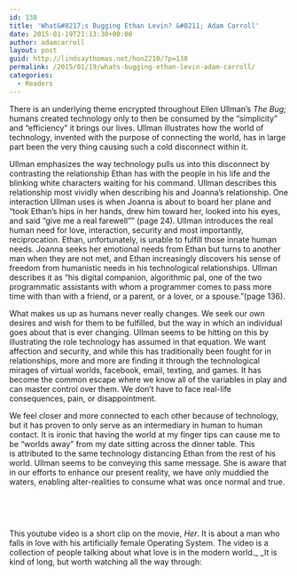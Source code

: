 ```yaml
---
id: 138
title: 'What&#8217;s Bugging Ethan Levin? &#8211; Adam Carroll'
date: 2015-01-19T21:13:30+00:00
author: adamcarroll
layout: post
guid: http://lindsaythomas.net/hon2210/?p=138
permalink: /2015/01/19/whats-bugging-ethan-levin-adam-carroll/
categories:
  - Readers
---
```

There is an underlying theme encrypted throughout Ellen Ullman&#8217;s _The Bug_; humans created technology only to then be consumed by the &#8220;simplicity&#8221; and &#8220;efficiency&#8221; it brings our lives. Ullman illustrates how the world of technology, invented with the purpose of connecting the world, has in large part been the very thing causing such a cold disconnect within it.

Ullman emphasizes the way technology pulls us into this disconnect by contrasting the relationship Ethan has with the people in his life and the blinking white characters waiting for his command. Ullman describes this relationship most vividly when describing his and Joanna&#8217;s relationship. One interaction Ullman uses is when Joanna is about to board her plane and &#8220;took Ethan&#8217;s hips in her hands, drew him toward her, looked into his eyes, and said &#8220;give me a real farewell&#8221;&#8221; (page 24). Ullman introduces the real human need for love, interaction, security and most importantly, reciprocation. Ethan, unfortunately, is unable to fulfill those innate human needs. Joanna seeks her emotional needs from Ethan but turns to another man when they are not met, and Ethan increasingly discovers his sense of freedom from humanistic needs in his technological relationships. Ullman describes it as &#8220;his digital companion, algorithmic pal, one of the two programmatic assistants with whom a programmer comes to pass more time with than with a friend, or a parent, or a lover, or a spouse.&#8221;(page 136).

What makes us up as humans never really changes. We seek our own desires and wish for them to be fulfilled, but the way in which an individual goes about that is ever changing. Ullman seems to be hitting on this by illustrating the role technology has assumed in that equation. We want affection and security, and while this has traditionally been fought for in relationships, more and more are finding it through the technological mirages of virtual worlds, facebook, email, texting, and games. It has become the common escape where we know all of the variables in play and can master control over them. We don&#8217;t have to face real-life consequences, pain, or disappointment.

We feel closer and more connected to each other because of technology, but it has proven to only serve as an intermediary in human to human contact. It is ironic that having the world at my finger tips can cause me to be &#8220;worlds away&#8221; from my date sitting across the dinner table. This is attributed to the same technology distancing Ethan from the rest of his world. Ullman seems to be conveying this same message. She is aware that in our efforts to enhance our present reality, we have only muddied the waters, enabling alter-realities to consume what was once normal and true.

&nbsp;

&nbsp;

This youtube video is a short clip on the movie, _Her_. It is about a man who falls in love with his artificially female Operating System. The video is a collection of people talking about what love is in the modern world._ _It is kind of long, but worth watching all the way through:



&nbsp;